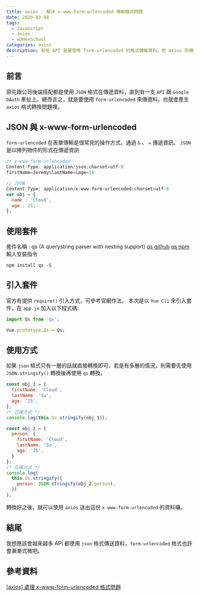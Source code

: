 ```yaml
---
title: axios - 解決 x-www-form-urlencoded 傳輸格式問題
date: 2020-03-08
tags: 
  - JavaScript
  - axios
  - w3HexSchool
categories: axios
description: 有些 API 是要使用 form-urlencoded 的格式傳輸資料，但 axios 所傳輸的是 json 格式，本篇將解說該如何轉換兩種格式。
---
```

## 前言
原先跟公司後端搭配都是使用 `JSON` 格式在傳遞資料，直到有一支 `API` 跟 `Google OAuth` 牽扯上。總而言之，就是要使用 `form-urlencoded` 來傳資料，也就會產生 `axios` 格式轉換問題哩。

## JSON 與 x-www-form-urlencoded
`form-urlencoded` 在表單傳輸是很常見的操作方式，通過 `&` 、 `=` 傳遞資訊。
`JSON` 是以陣列物件的形式在傳遞資訊
``` JavaScript
// x-www-form-urlencoded
Content-Type: application/json;charset=utf-8
firstName=Jeremy&lastName=&age=18

// JSON
Content-Type: application/x-www-form-urlencoded;charset=utf-8
var obj = {
  name : 'Cloud',
  age : 25,
};
```

## 使用套件
套件名稱 : qs (A querystring parser with nesting support)
[qs github](https://github.com/ljharb/qs)
[qs npm](https://www.npmjs.com/package/qs)
輸入安裝指令
```
npm install qs -S
```

## 引入套件
官方有提供 `require()` 引入方式，可參考官網作法。
本次是以 `Vue Cli` 來引入套件，在 `app.js` 加入以下程式碼:
``` JavaScript
import Qs from 'qs';

Vue.prototype.Qs = Qs;
```

## 使用方式
如果 `json` 格式只有一層的話就直接轉換即可，若是有多層的情況，則需要先使用 `JSON.stringify()` 轉換後再使用 `qs` 轉換。 
``` JavaScript
const obj_1 = {
  firstName: 'Cloud',
  lastName: 'Su',
  age: '25',
};
/* 正確方式 */
console.log(this.Qs.stringify(obj_1));

const obj_2 = {
  person: {
    firstName: 'Cloud',
    lastName: 'Su',
    age: '25',
  }
};
/* 正確方式 */
console.log(
  this.Qs.stringify({
    person: JSON.stringify(obj_2.person),
  })
);
```
轉換好之後，就可以使用 `axios` 送出這份 `x-www-form-urlencoded` 的資料囉。

## 結尾
我想應該會越來越多 API 都使用 `json` 格式傳送資料，`form-urlencoded` 格式也許會漸漸式微吧。

## 參考資料
[[axios] 處理 x-www-form-urlencoded 格式問題](https://jeremysu0131.github.io/axios-%E8%99%95%E7%90%86-x-www-form-urlencoded-%E6%A0%BC%E5%BC%8F%E5%95%8F%E9%A1%8C/)